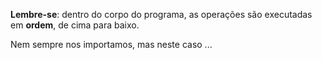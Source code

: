 **Lembre-se**: dentro do corpo do programa, as operações são executadas em **ordem**, de cima para baixo.

Nem sempre nos importamos, mas neste caso ...